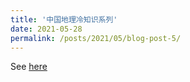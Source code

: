 ```yaml
---
title: '中国地理冷知识系列'
date: 2021-05-28
permalink: /posts/2021/05/blog-post-5/
---
```


See [here](https://mp.weixin.qq.com/mp/appmsgalbum?__biz=MzI0OTUwNTA0Ng==&action=getalbum&album_id=1889462293139128320&scene=173&from_msgid=2247484082&from_itemidx=3&count=3&nolastread=1#wechat_redirect)


<!--
tags:
  - cool posts
  - category1
  - category2
-->

<!--
This is a sample blog post. Lorem ipsum I can't remember the rest of lorem ipsum and don't have an internet connection right now. Testing testing testing this blog post. Blog posts are cool. 

Headings are cool
======

You can have many headings
======

Aren't headings cool?
------
-->
